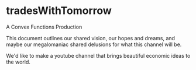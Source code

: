 # tradesWithTomorrow
A Convex Functions Production

This document outlines our shared vision, our hopes and dreams, and maybe our megalomaniac shared delusions for what this channel will be.

We'd like to make a youtube channel that brings beautiful economic ideas to the world.
